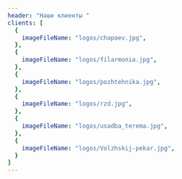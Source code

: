 ```yaml
---
header: "Наши клиенты "
clients: [
  {
    imageFileName: "logos/chapaev.jpg",
  },
  {
    imageFileName: "logos/filarmonia.jpg",
  },
  {
    imageFileName: "logos/pozhtehnika.jpg",
  },
  {
    imageFileName: "logos/rzd.jpg",
  },
  {
    imageFileName: "logos/usadba_terema.jpg",
  },
  {
    imageFileName: "logos/Volzhskij-pekar.jpg",
  }
]
---
```

